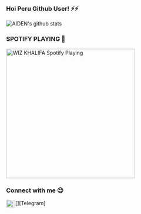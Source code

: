 ### Hoi Peru Github User! ⚡⚡

![AIDEN's github stats](https://github-readme-stats.vercel.app/api?username=Aid-3n)


### SPOTIFY PLAYING 🎵

<img src="https://now-playing-codestackr.vercel.app/api/spotify-playing" alt="WIZ KHALIFA Spotify Playing" width="350" />

### Connect with me 😉

[<img align="left" alt="Aid_3n | LinkedIn" width="22px" src="https://cdn.jsdelivr.net/npm/simple-icons@v3/icons/Telegram.svg" />][Telegram]

